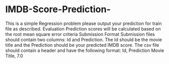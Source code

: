# IMDB-Score-Prediction-
This is a simple Regression problem please output your prediction for train file as described.
Evaluation
Prediction scores will be calculated based on the root mean square error criteria
Submission Format
Submission files should contain two columns: Id and Prediction. The Id should be the movie title and the Prediction should be your predicted IMDB score. The csv file should contain a header and have the following format:
Id, Prediction
Movie Title, 7.0

